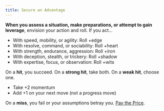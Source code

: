 ```yaml
---
title: Secure an Advantage
---
```


**When you assess a situation, make preparations, or attempt to gain leverage**, envision your action and roll. If you act...

- With speed, mobility, or agility: Roll +edge
- With resolve, command, or sociability: Roll +heart
- With strength, endurance, aggression: Roll +iron
- With deception, stealth, or trickery: Roll +shadow
- With expertise, focus, or observation: Roll +wits

On a **hit**, you succeed. On a **strong hit**, take both. On a **weak hit**, choose one.

- Take +2 momentum
- Add +1 on your next move (not a progress move)

On a **miss**, you fail or your assumptions betray you. [Pay the Price](/moves/fate/pay_the_price).
